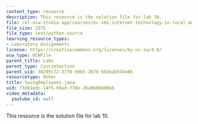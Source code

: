 ```yaml
---
content_type: resource
description: This resource is the solution file for lab 10.
file: /ol-ocw-studio-app/courses/ec-s01-internet-technology-in-local-and-global-communities-spring-2005-summer-2005/73d81edc14f566adf76e26a0b8b800bb_SwingEmployees.java
file_size: 2575
file_type: text/python-source
learning_resource_types:
- Laboratory Assignments
license: https://creativecommons.org/licenses/by-nc-sa/4.0/
ocw_type: OCWFile
parent_title: Labs
parent_type: CourseSection
parent_uid: 3d205c72-31f8-9db5-2b70-692eab543e86
resourcetype: Other
title: SwingEmployees.java
uid: 73d81edc-14f5-66ad-f76e-26a0b8b800bb
video_metadata:
  youtube_id: null
---
```

This resource is the solution file for lab 10.